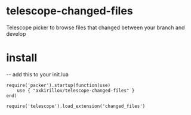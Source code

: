 # telescope-changed-files
Telescope picker to browse files that changed between your branch and develop

# install
-- add this to your init.lua
```
require('packer').startup(function(use)
	use { "axkirillov/telescope-changed-files" }
end)

require('telescope').load_extension('changed_files')
```
